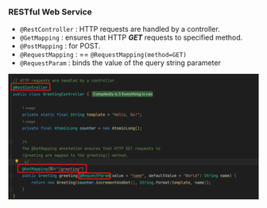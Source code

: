 ### RESTful Web Service
- `@RestController` :  HTTP requests are handled by a controller.
- `@GetMapping` : ensures that HTTP ***GET*** requests to specified method.
- `@PostMapping` : for POST.
- `@RequestMapping` : == `@RequestMapping(method=GET)`
- `@RequestParam` : binds the value of the query string parameter 

![annotation](rest.png)